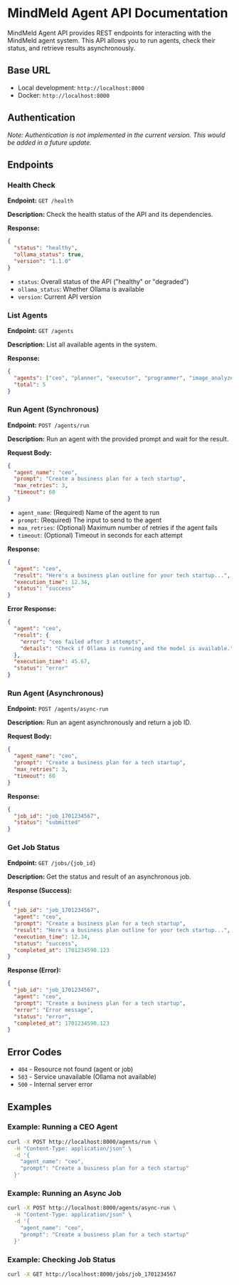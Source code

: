 # MindMeld Agent API Documentation

MindMeld Agent API provides REST endpoints for interacting with the MindMeld agent system. This API allows you to run agents, check their status, and retrieve results asynchronously.

## Base URL

- Local development: `http://localhost:8000`
- Docker: `http://localhost:8000`

## Authentication

*Note: Authentication is not implemented in the current version. This would be added in a future update.*

## Endpoints

### Health Check

**Endpoint:** `GET /health`

**Description:** Check the health status of the API and its dependencies.

**Response:**
```json
{
  "status": "healthy",
  "ollama_status": true,
  "version": "1.1.0"
}
```

- `status`: Overall status of the API ("healthy" or "degraded")
- `ollama_status`: Whether Ollama is available
- `version`: Current API version

### List Agents

**Endpoint:** `GET /agents`

**Description:** List all available agents in the system.

**Response:**
```json
{
  "agents": ["ceo", "planner", "executor", "programmer", "image_analyzer"],
  "total": 5
}
```

### Run Agent (Synchronous)

**Endpoint:** `POST /agents/run`

**Description:** Run an agent with the provided prompt and wait for the result.

**Request Body:**
```json
{
  "agent_name": "ceo",
  "prompt": "Create a business plan for a tech startup",
  "max_retries": 3,
  "timeout": 60
}
```

- `agent_name`: (Required) Name of the agent to run
- `prompt`: (Required) The input to send to the agent
- `max_retries`: (Optional) Maximum number of retries if the agent fails
- `timeout`: (Optional) Timeout in seconds for each attempt

**Response:**
```json
{
  "agent": "ceo",
  "result": "Here's a business plan outline for your tech startup...",
  "execution_time": 12.34,
  "status": "success"
}
```

**Error Response:**
```json
{
  "agent": "ceo",
  "result": {
    "error": "ceo failed after 3 attempts",
    "details": "Check if Ollama is running and the model is available."
  },
  "execution_time": 45.67,
  "status": "error"
}
```

### Run Agent (Asynchronous)

**Endpoint:** `POST /agents/async-run`

**Description:** Run an agent asynchronously and return a job ID.

**Request Body:**
```json
{
  "agent_name": "ceo",
  "prompt": "Create a business plan for a tech startup",
  "max_retries": 3,
  "timeout": 60
}
```

**Response:**
```json
{
  "job_id": "job_1701234567",
  "status": "submitted"
}
```

### Get Job Status

**Endpoint:** `GET /jobs/{job_id}`

**Description:** Get the status and result of an asynchronous job.

**Response (Success):**
```json
{
  "job_id": "job_1701234567",
  "agent": "ceo",
  "prompt": "Create a business plan for a tech startup",
  "result": "Here's a business plan outline for your tech startup...",
  "execution_time": 12.34,
  "status": "success",
  "completed_at": 1701234590.123
}
```

**Response (Error):**
```json
{
  "job_id": "job_1701234567",
  "agent": "ceo",
  "prompt": "Create a business plan for a tech startup",
  "error": "Error message",
  "status": "error",
  "completed_at": 1701234590.123
}
```

## Error Codes

- `404` - Resource not found (agent or job)
- `503` - Service unavailable (Ollama not available)
- `500` - Internal server error

## Examples

### Example: Running a CEO Agent

```bash
curl -X POST http://localhost:8000/agents/run \
  -H "Content-Type: application/json" \
  -d '{
    "agent_name": "ceo",
    "prompt": "Create a business plan for a tech startup"
  }'
```

### Example: Running an Async Job

```bash
curl -X POST http://localhost:8000/agents/async-run \
  -H "Content-Type: application/json" \
  -d '{
    "agent_name": "ceo",
    "prompt": "Create a business plan for a tech startup"
  }'
```

### Example: Checking Job Status

```bash
curl -X GET http://localhost:8000/jobs/job_1701234567
```
